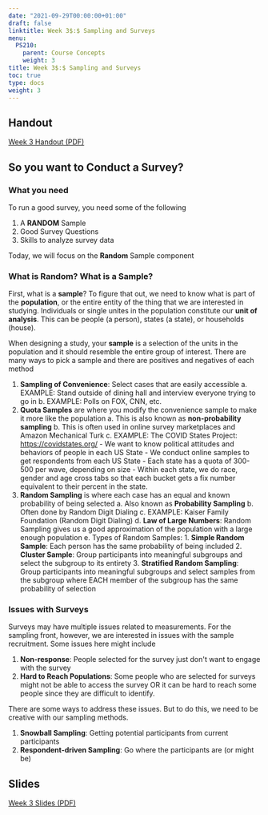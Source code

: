 ```yaml
---
date: "2021-09-29T00:00:00+01:00"
draft: false
linktitle: Week 3$:$ Sampling and Surveys
menu:
  PS210:
    parent: Course Concepts
    weight: 3
title: Week 3$:$ Sampling and Surveys
toc: true
type: docs
weight: 3
---
```


## Handout

[Week 3 Handout (PDF)](./3_Sampling_Notes.pdf)

## So you want to Conduct a Survey?

### What you need

To run a good survey, you need some of the following

1. A **RANDOM** Sample
2. Good Survey Questions
3. Skills to analyze survey data

Today, we will focus on the **Random** Sample component

### What is Random? What is a Sample?

First, what is a **sample**? To figure that out, we need to know what is part of the **population**, or the entire entity of the thing that we are interested in studying. Individuals or single unites in the population constitute our **unit of analysis**. This can be people (a person), states (a state), or households (house).

When designing a study, your **sample** is a selection of the units in the population and it should resemble the entire group of interest. There are many ways to pick a sample and there are positives and negatives of each method

1. **Sampling of Convenience**: Select cases that are easily accessible
    a. EXAMPLE: Stand outside of dining hall and interview everyone trying to go in
    b. EXAMPLE: Polls on FOX, CNN, etc.
2. **Quota Samples** are where you modify the convenience sample to make it more like the population
    a. This is also known as **non-probability sampling**
    b. This is often used in online survey marketplaces and Amazon Mechanical Turk
    c. EXAMPLE: The COVID States Project: https://covidstates.org/
        - We want to know political attitudes and behaviors of people in each US State
        - We conduct online samples to get respondents from each US State
        - Each state has a quota of 300-500 per wave, depending on size
        - Within each state, we do race, gender and age cross tabs so that each bucket gets a fix number equivalent to their percent in the state.
3. **Random Sampling** is where each case has an equal and known probability of being selected
    a. Also known as **Probability Sampling**
    b. Often done by Random Digit Dialing
    c. EXAMPLE: Kaiser Family Foundation (Random Digit Dialing)
    d. **Law of Large Numbers**: Random Sampling gives us a good approximation of the population with a large enough population
    e. Types of Random Samples:
        1. **Simple Random Sample**: Each person has the same probability of being included
        2. **Cluster Sample**: Group participants into meaningful subgroups and select the subgroup to its entirety
        3. **Stratified Random Sampling**: Group participants into meaningful subgroups and select samples from the subgroup where EACH member of the subgroup has the same probability of selection

### Issues with Surveys

Surveys may have multiple issues related to measurements. For the sampling front, however, we are interested in issues with the sample recruitment. Some issues here might include

1. **Non-response**: People selected for the survey just don't want to engage with the survey
2. **Hard to Reach Populations**: Some people who are selected for surveys might not be able to access the survey OR it can be hard to reach some people since they are difficult to identify.

There are some ways to address these issues. But to do this, we need to be creative with our sampling methods.

1. **Snowball Sampling**: Getting potential participants from current participants
2. **Respondent-driven Sampling**: Go where the participants are (or might be) 

## Slides

[Week 3 Slides (PDF)](./W3_Slides.pdf)

